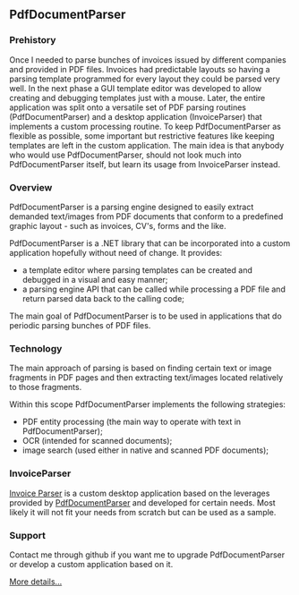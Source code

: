 ## PdfDocumentParser

### Prehistory
Once I needed to parse bunches of invoices issued by different companies and provided in PDF files. Invoices had predictable layouts so having a parsing template programmed for every layout they could be parsed very well. In the next phase a GUI template editor was developed to allow creating and debugging templates just with a mouse. 
Later, the entire application was split onto a versatile set of PDF parsing routines (PdfDocumentParser) and a desktop application (InvoiceParser) that implements a custom processing routine. To keep PdfDocumentParser as flexible as possible, some important but restrictive features like keeping templates are left in the custom application. 
The main idea is that anybody who would use PdfDocumentParser, should not look much into PdfDocumentParser itself, but learn its usage from InvoiceParser instead.

### Overview
PdfDocumentParser is a parsing engine designed to easily extract demanded text/images from PDF documents that conform to a predefined graphic layout - such as invoices, CV's, forms and the like.

PdfDocumentParser is a .NET library that can be incorporated into a custom application hopefully without need of change. It provides:
- a template editor where parsing templates can be created and debugged in a visual and easy manner;
- a parsing engine API that can be called while processing a PDF file and return parsed data back to the calling code;

The main goal of PdfDocumentParser is to be used in applications that do periodic parsing bunches of PDF files. 

### Technology
The main approach of parsing is based on finding certain text or image fragments in PDF pages and then extracting text/images located relatively to those fragments.

Within this scope PdfDocumentParser implements the following strategies:
- PDF entity processing (the main way to operate with text in PdfDocumentParser);
- OCR (intended for scanned documents);
- image search (used either in native and scanned PDF documents);

### InvoiceParser
[Invoice Parser](https://github.com/sergeystoyan/PdfDocumentParser/tree/lib%2Bcustomization/InvoiceParser) is a custom desktop application based on the leverages provided by [PdfDocumentParser](https://github.com/sergeystoyan/PdfDocumentParser) and developed for certain needs. Most likely it will not fit your needs from scratch but can be used as a sample.

### Support
Contact me through github if you want me to upgrade PdfDocumentParser or develop a custom application based on it.

[More details...](https://sergeystoyan.github.io/PdfDocumentParser/)
